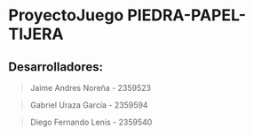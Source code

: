 # ProyectoJuego PIEDRA-PAPEL-TIJERA
## Desarrolladores:

> Jaime Andres Noreña - 2359523

> Gabriel Uraza García - 2359594

> Diego Fernando Lenis - 2359540
